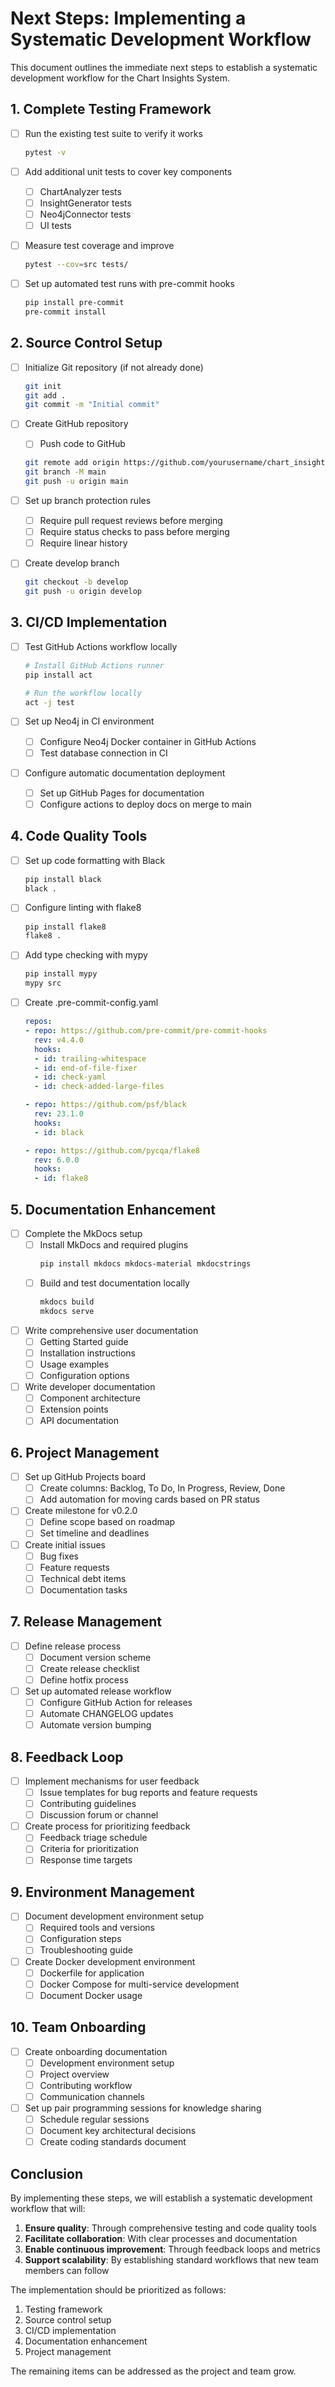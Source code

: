 # Next Steps: Implementing a Systematic Development Workflow

This document outlines the immediate next steps to establish a systematic development workflow for the Chart Insights System.

## 1. Complete Testing Framework

- [ ] Run the existing test suite to verify it works
  ```bash
  pytest -v
  ```

- [ ] Add additional unit tests to cover key components
  - [ ] ChartAnalyzer tests
  - [ ] InsightGenerator tests
  - [ ] Neo4jConnector tests
  - [ ] UI tests

- [ ] Measure test coverage and improve
  ```bash
  pytest --cov=src tests/
  ```

- [ ] Set up automated test runs with pre-commit hooks
  ```bash
  pip install pre-commit
  pre-commit install
  ```

## 2. Source Control Setup

- [ ] Initialize Git repository (if not already done)
  ```bash
  git init
  git add .
  git commit -m "Initial commit"
  ```

- [ ] Create GitHub repository
  - [ ] Push code to GitHub
  ```bash
  git remote add origin https://github.com/yourusername/chart_insights_system.git
  git branch -M main
  git push -u origin main
  ```

- [ ] Set up branch protection rules
  - [ ] Require pull request reviews before merging
  - [ ] Require status checks to pass before merging
  - [ ] Require linear history

- [ ] Create develop branch
  ```bash
  git checkout -b develop
  git push -u origin develop
  ```

## 3. CI/CD Implementation

- [ ] Test GitHub Actions workflow locally
  ```bash
  # Install GitHub Actions runner
  pip install act
  
  # Run the workflow locally
  act -j test
  ```

- [ ] Set up Neo4j in CI environment
  - [ ] Configure Neo4j Docker container in GitHub Actions
  - [ ] Test database connection in CI

- [ ] Configure automatic documentation deployment
  - [ ] Set up GitHub Pages for documentation
  - [ ] Configure actions to deploy docs on merge to main

## 4. Code Quality Tools

- [ ] Set up code formatting with Black
  ```bash
  pip install black
  black .
  ```

- [ ] Configure linting with flake8
  ```bash
  pip install flake8
  flake8 .
  ```

- [ ] Add type checking with mypy
  ```bash
  pip install mypy
  mypy src
  ```

- [ ] Create .pre-commit-config.yaml
  ```yaml
  repos:
  - repo: https://github.com/pre-commit/pre-commit-hooks
    rev: v4.4.0
    hooks:
    - id: trailing-whitespace
    - id: end-of-file-fixer
    - id: check-yaml
    - id: check-added-large-files

  - repo: https://github.com/psf/black
    rev: 23.1.0
    hooks:
    - id: black

  - repo: https://github.com/pycqa/flake8
    rev: 6.0.0
    hooks:
    - id: flake8
  ```

## 5. Documentation Enhancement

- [ ] Complete the MkDocs setup
  - [ ] Install MkDocs and required plugins
    ```bash
    pip install mkdocs mkdocs-material mkdocstrings
    ```
  - [ ] Build and test documentation locally
    ```bash
    mkdocs build
    mkdocs serve
    ```

- [ ] Write comprehensive user documentation
  - [ ] Getting Started guide
  - [ ] Installation instructions
  - [ ] Usage examples
  - [ ] Configuration options

- [ ] Write developer documentation
  - [ ] Component architecture
  - [ ] Extension points
  - [ ] API documentation

## 6. Project Management

- [ ] Set up GitHub Projects board
  - [ ] Create columns: Backlog, To Do, In Progress, Review, Done
  - [ ] Add automation for moving cards based on PR status

- [ ] Create milestone for v0.2.0
  - [ ] Define scope based on roadmap
  - [ ] Set timeline and deadlines

- [ ] Create initial issues
  - [ ] Bug fixes
  - [ ] Feature requests
  - [ ] Technical debt items
  - [ ] Documentation tasks

## 7. Release Management

- [ ] Define release process
  - [ ] Document version scheme
  - [ ] Create release checklist
  - [ ] Define hotfix process

- [ ] Set up automated release workflow
  - [ ] Configure GitHub Action for releases
  - [ ] Automate CHANGELOG updates
  - [ ] Automate version bumping

## 8. Feedback Loop

- [ ] Implement mechanisms for user feedback
  - [ ] Issue templates for bug reports and feature requests
  - [ ] Contributing guidelines
  - [ ] Discussion forum or channel

- [ ] Create process for prioritizing feedback
  - [ ] Feedback triage schedule
  - [ ] Criteria for prioritization
  - [ ] Response time targets

## 9. Environment Management

- [ ] Document development environment setup
  - [ ] Required tools and versions
  - [ ] Configuration steps
  - [ ] Troubleshooting guide

- [ ] Create Docker development environment
  - [ ] Dockerfile for application
  - [ ] Docker Compose for multi-service development
  - [ ] Document Docker usage

## 10. Team Onboarding

- [ ] Create onboarding documentation
  - [ ] Development environment setup
  - [ ] Project overview
  - [ ] Contributing workflow
  - [ ] Communication channels

- [ ] Set up pair programming sessions for knowledge sharing
  - [ ] Schedule regular sessions
  - [ ] Document key architectural decisions
  - [ ] Create coding standards document

## Conclusion

By implementing these steps, we will establish a systematic development workflow that will:

1. **Ensure quality**: Through comprehensive testing and code quality tools
2. **Facilitate collaboration**: With clear processes and documentation
3. **Enable continuous improvement**: Through feedback loops and metrics
4. **Support scalability**: By establishing standard workflows that new team members can follow

The implementation should be prioritized as follows:

1. Testing framework
2. Source control setup
3. CI/CD implementation
4. Documentation enhancement
5. Project management

The remaining items can be addressed as the project and team grow.
